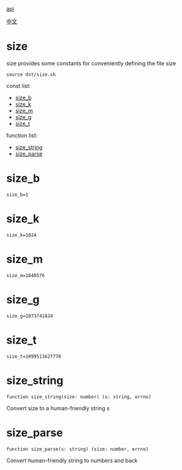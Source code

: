 [api](README.md)

[中文](../zh/size.md)

# size

size provides some constants for conveniently defining the file size

```
source dst/size.sh
```

const list:

- [size_b](#size_b)
- [size_k](#size_k)
- [size_m](#size_m)
- [size_g](#size_g)
- [size_t](#size_t)

function list:

- [size_string](#size_string)
- [size_parse](#size_parse)

# size_b

```
size_b=1
```

# size_k

```
size_k=1024
```

# size_m

```
size_m=1048576
```

# size_g

```
size_g=1073741824
```

# size_t

```
size_t=1099511627776
```

# size_string

```
function size_string(size: number) (s: string, errno)
```

Convert size to a human-friendly string s

# size_parse

```
function size_parse(s: string) (size: number, errno)
```

Convert human-friendly string to numbers and back
